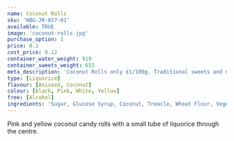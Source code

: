 ```yaml
---
name: Coconut Rolls
sku: 'HBG-JR-027-01'
available: TRUE
image: 'coconut-rolls.jpg'
purchase_option: 1
price: 0.2
cost_price: 0.12
container_water_weight: 919
container_sweets_weight: 655
meta_description: 'Coconut Rolls only £1/100g. Traditional sweets and more at Humbugs Confectionery Store. Specialists in satisfying your sweet tooth!'
type: [Liquorice]
flavour: [Aniseed, Coconut]
colour: [Black, Pink, White, Yellow]
free: [Alcohol]
ingredients: 'Sugar, Glucose Syrup, Coconut, Treacle, Wheat Flour, Vegetable Oil, Humectant (Glycerol) Gelatine, Liquorice Extract, Cocoa Powder. Flavours: Apple Juice Concentrate, Hibiscus, Spinach, Nettle'
---
```

Pink and yellow coconut candy rolls with a small tube of liquorice through the centre.